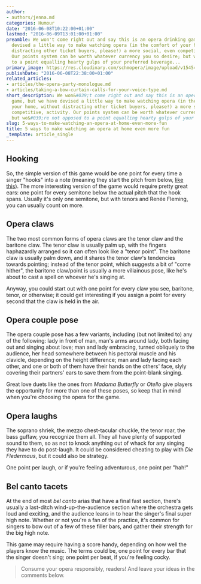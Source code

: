 ```yaml
---
author:
- authors/jenna.md
categories: Humour
date: "2016-06-08T10:22:00+01:00"
lastmod: "2016-06-09T13:01:00+01:00"
preamble: We won't come right out and say this is an opera drinking game, but we have
  devised a little way to make watching opera (in the comfort of your home, without
  distracting other ticket buyers, please!) a more social, even competitive, activity.
  Our points system can be worth whatever currency you so desire; but we're not opposed
  to a point equalling hearty gulps of your preferred beverage...
primary_image: https://res.cloudinary.com/schmopera/image/upload/v1545409169/media/webhook-uploads/1465392698105/2016-06-08---Cocktails.jpg.jpg
publishDate: "2016-06-08T22:38:00+01:00"
related_articles:
- articles/the-opera-party-monologue.md
- articles/taking-a-bow-curtain-calls-for-your-voice-type.md
short_description: We won&#039;t come right out and say this is an opera drinking
  game, but we have devised a little way to make watching opera (in the comfort of
  your home, without distracting other ticket buyers, please!) a more social, even
  competitive, activity. Our points system can be worth whatever currency you so desire;
  but we&#039;re not opposed to a point equalling hearty gulps of your preferred beverage...
slug: 5-ways-to-make-watching-an-opera-at-home-even-more-fun
title: 5 ways to make watching an opera at home even more fun
_template: article_single
---
```


## Hooking

So, the simple version of this game would be one point for every time a singer "hooks" into a note (meaning they start the pitch from below, [like this](https://youtu.be/Y0O4hbBQZxg?t=56)). The more interesting version of the game would require pretty great ears: one point for every semitone below the actual pitch that the hook spans. Usually it's only one semitone, but with tenors and Renée Fleming, you can usually count on more.

## Opera claws

The two most common forms of opera claws are the tenor claw and the baritone claw. The tenor claw is usually palm up, with the fingers haphazardly arranged so it can often look like a "tenor point". The baritone claw is usually palm down, and it shares the tenor claw's tendencies towards pointing; instead of the tenor point, which suggests a bit of "come hither", the baritone claw/point is usually a more villainous pose, like he's about to cast a spell on whoever he's singing at.

Anyway, you could start out with one point for every claw you see, baritone, tenor, or otherwise; it could get interesting if you assign a point for every second that the claw is held in the air.

## Opera couple pose

The opera couple pose has a few variants, including (but not limited to) any of the following: lady in front of man, man's arms around lady, both facing out and singing about love; man and lady embracing, turned obliquely to the audience, her head somewhere between his pectoral muscle and his clavicle, depending on the height difference; man and lady facing each other, and one or both of them have their hands on the others' face, slyly covering their partners' ears to save them from the point-blank singing.

Great love duets like the ones from *Madama Butterfly* or *Otello* give players the opportunity for more than one of these poses, so keep that in mind when you're choosing the opera for the game.

## Opera laughs

The soprano shriek, the mezzo chest-tacular chuckle, the tenor roar, the bass guffaw, you recognize them all. They all have plenty of supported sound to them, so as not to knock anything out of whack for any singing they have to do post-laugh. It could be considered cheating to play with *Die Fledermaus*, but it could also be strategy.

One point per laugh, or if you're feeling adventurous, one point per "hah!"

## Bel canto tacets

At the end of most *bel canto* arias that have a final fast section, there's usually a last-ditch wind-up-the-audience section where the orchestra gets loud and exciting, and the audience leans in to hear the singer's final super high note. Whether or not you're a fan of the practice, it's common for singers to bow out of a few of these filler bars, and gather their strength for the big high note.

This game may require having a score handy, depending on how well the players know the music. The terms could be, one point for every bar that the singer doesn't sing; one point per beat, if you're feeling cocky.

>Consume your opera responsibly, readers! And leave your ideas in the comments below.
